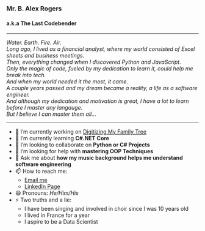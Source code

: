 ### Mr. B. Alex Rogers
#### a.k.a The Last Codebender 

---

_Water. Earth. Fire. Air.  
Long ago, I lived as a financial analyst, where my world consisted of Excel sheets and business meetings.    
Then, everything changed when I discovered Python and JavaScript.   
Only the magic of code, fueled by my dedication to learn it, could help me break into tech.   
And when my world needed it the most, it came.  
A couple years passed and my dream became a reality, a life as a software engineer.  
And although my dedication and motivation is great, I have a lot to learn before I master any langauge.  
But I believe I can master them all..._

---

- 🔭 I’m currently working on [Digitizing My Family Tree](https://github.com/alexrogers823/CfpgFamilyTree)
- 🌱 I’m currently learning **C#.NET Core**
- 👯 I’m looking to collaborate on **Python or C# Projects**
- 🤔 I’m looking for help with **mastering OOP Techniques**
- 💬 Ask me about **how my music background helps me understand software engineering**
- 📫 How to reach me: 
    - [Email me](alex.rogers823@gmail.com)
    - [LinkedIn Page](https://www.linkedin.com/in/alexrogers823/)
- 😄 Pronouns: _He/Him/His_
- ⚡ Two truths and a lie:
    - I have been singing and involved in choir since I was 10 years old
    - I lived in France for a year
    - I aspire to be a Data Scientist

